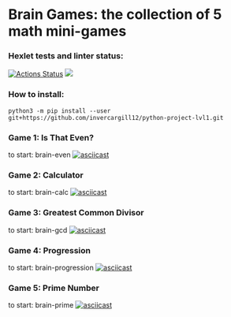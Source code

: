 # Brain Games: the collection of 5 math mini-games

### Hexlet tests and linter status:
[![Actions Status](https://github.com/invercargill12/python-project-lvl1/workflows/hexlet-check/badge.svg)](https://github.com/invercargill12/python-project-lvl1/actions)
<a href="https://codeclimate.com/github/invercargill12/python-project-lvl1/maintainability"><img src="https://api.codeclimate.com/v1/badges/c31fbb804cd6af51142d/maintainability" /></a>

### How to install:
`python3 -m pip install --user git+https://github.com/invercargill12/python-project-lvl1.git`

### Game 1: Is That Even?
to start: brain-even 
[![asciicast](https://asciinema.org/a/WQvqGvGaOu1x1gA8PpsbPmvr4.svg)](https://asciinema.org/a/WQvqGvGaOu1x1gA8PpsbPmvr4)

### Game 2: Calculator
to start: brain-calc
[![asciicast](https://asciinema.org/a/RahKrPxUca6KxVmB4Umjj64L3.svg)](https://asciinema.org/a/RahKrPxUca6KxVmB4Umjj64L3)

### Game 3: Greatest Common Divisor
to start: brain-gcd
[![asciicast](https://asciinema.org/a/Cj5TRDKZ1AG5t5XXWPxPKiwo8.svg)](https://asciinema.org/a/Cj5TRDKZ1AG5t5XXWPxPKiwo8)

### Game 4: Progression
to start: brain-progression
[![asciicast](https://asciinema.org/a/Hf3sPbi5nxlMQiZ50vATdITMg.svg)](https://asciinema.org/a/Hf3sPbi5nxlMQiZ50vATdITMg)

### Game 5: Prime Number
to start: brain-prime
[![asciicast](https://asciinema.org/a/1JAGAgsqWzvzfGSeas8ctNIMu.svg)](https://asciinema.org/a/1JAGAgsqWzvzfGSeas8ctNIMu)
